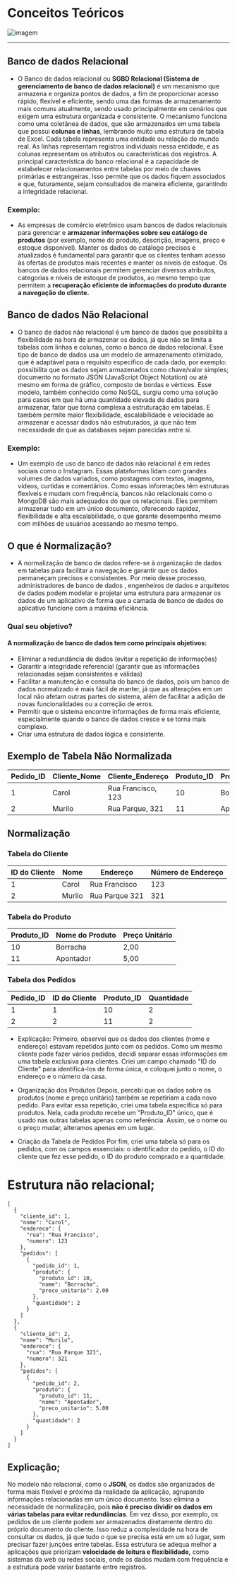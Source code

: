 # Conceitos Teóricos
![imagem](https://flowti.com.br/storage/blog/1318532023022463f8b93d47e36.png)
___
## Banco de dados Relacional
- O Banco de dados relacional ou **SGBD Relacional (Sistema de gerenciamento de banco de dados relacional)** é um mecanismo que armazena e organiza pontos de dados, a fim de proporcionar acesso rápido, flexível e eficiente, sendo uma das formas de armazenamento mais comuns atualmente, sendo usado principalmente em cenários que exigem uma estrutura organizada e consistente. O mecanismo funciona como uma coletânea de dados, que são armazenados em uma tabela que possui **colunas e linhas**, lembrando muito uma estrutura de tabela de Excel. Cada tabela representa uma entidade ou relação do mundo real. As linhas representam registros individuais nessa entidade, e as colunas representam os atributos ou características dos registros. A principal característica do banco relacional é a capacidade de estabelecer relacionamentos entre tabelas por meio de chaves primárias e estrangeiras. Isso permite que os dados fiquem associados e que, futuramente, sejam consultados de maneira eficiente, garantindo a integridade relacional.
### Exemplo:
- As empresas de comércio eletrônico usam bancos de dados relacionais para gerenciar e **armazenar informações sobre seu catálogo de produtos** (por exemplo, nome do produto, descrição, imagens, preço e estoque disponível). Manter os dados do catálogo precisos e atualizados é fundamental para garantir que os clientes tenham acesso às ofertas de produtos mais recentes e manter os níveis de estoque. Os bancos de dados relacionais permitem gerenciar diversos atributos, categorias e níveis de estoque de produtos, ao mesmo tempo que permitem a **recuperação eficiente de informações do produto durante a navegação do cliente.**

## Banco de dados Não Relacional 
- O banco de dados não relacional é um banco de dados que possibilita a flexibilidade na hora de armazenar os dados, já que não se limita a tabelas com linhas e colunas, como o banco de dados relacional. Esse tipo de banco de dados usa um modelo de armazenamento otimizado, que é adaptável para o requisito específico de cada dado, por exemplo: possibilita que os dados sejam armazenados como chave/valor simples; documento no formato JSON (JavaScript Object Notation) ou até mesmo em forma de gráfico, composto de bordas e vértices. Esse modelo, também conhecido como NoSQL, surgiu como uma solução para casos em que há uma quantidade elevada de dados para armazenar, fator que torna complexa a estruturação em tabelas. E também permite maior flexibilidade, escalabilidade e velocidade ao armazenar e acessar dados não estruturados, já que não tem necessidade de que as databases sejam parecidas entre si. 

### Exemplo: 
- Um exemplo de uso de banco de dados não relacional é em redes sociais como o Instagram. Essas plataformas lidam com grandes volumes de dados variados, como postagens com textos, imagens, vídeos, curtidas e comentários. Como essas informações têm estruturas flexíveis e mudam com frequência, bancos não relacionais como o MongoDB são mais adequados do que os relacionais. Eles permitem armazenar tudo em um único documento, oferecendo rapidez, flexibilidade e alta escalabilidade, o que garante desempenho mesmo com milhões de usuários acessando ao mesmo tempo.

## O que é Normalização? 
- A normalização de banco de dados refere-se à organização de dados em tabelas para facilitar a navegação e garantir que os dados permaneçam precisos e consistentes. Por meio desse processo, administradores de banco de dados , engenheiros de dados e arquitetos de dados podem modelar e projetar uma estrutura para armazenar os dados de um aplicativo de forma que a camada de banco de dados do aplicativo funcione com a máxima eficiência.
### Qual seu objetivo? 
#### A normalização de banco de dados tem como principais objetivos:
- Eliminar a redundância de dados (evitar a repetição de informações)
- Garantir a integridade referencial (garantir que as informações relacionadas sejam consistentes e válidas)
- Facilitar a manutenção e consulta do banco de dados, pois um banco de dados normalizado é mais fácil de manter, já que as alterações em um local não afetam outras partes do sistema, além de facilitar a adição de novas funcionalidades ou a correção de erros. 
- Permitir que o sistema encontre informações de forma mais eficiente, especialmente quando o banco de dados cresce e se torna mais complexo. 
- Criar uma estrutura de dados lógica e consistente.

## Exemplo de Tabela Não Normalizada
| Pedido_ID | Cliente_Nome | Cliente_Endereço     | Produto_ID | Produto_Nome | Quantidade | Preço_Total |
|-----------|---------------|-----------------------|-------------|----------------|-------------|--------------|
| 1         | Carol         | Rua Francisco, 123    | 10          | Borracha       | 2           | 4,00         |
| 2         | Murilo        | Rua Parque, 321       | 11          | Apontador      | 2           | 10,00        |


## Normalização
### Tabela do Cliente
| ID do Cliente | Nome   | Endereço         | Número de Endereço |
|---------------|--------|------------------|---------------------|
| 1             | Carol  | Rua Francisco    | 123                 |
| 2             | Murilo | Rua Parque 321   | 321                 |

### Tabela do Produto
| Produto_ID | Nome do Produto | Preço Unitário |
|------------|------------------|----------------|
| 10         | Borracha         | 2,00           |
| 11         | Apontador        | 5,00           |

### Tabela dos Pedidos

| Pedido_ID | ID do Cliente | Produto_ID | Quantidade |
|-----------|----------------|-------------|-------------|
| 1         | 1              | 10          | 2           |
| 2         | 2              | 11          | 2           |

- Explicação:
Primeiro, observei que os dados dos clientes (nome e endereço) estavam repetidos junto com os pedidos. Como um mesmo cliente pode fazer vários pedidos, decidi separar essas informações em uma tabela exclusiva para clientes. Criei um campo chamado "ID do Cliente" para identificá-los de forma única, e coloquei junto o nome, o endereço e o número da casa.

- Organização dos Produtos
Depois, percebi que os dados sobre os produtos (nome e preço unitário) também se repetiriam a cada novo pedido. Para evitar essa repetição, criei uma tabela específica só para produtos. Nela, cada produto recebe um "Produto_ID" único, que é usado nas outras tabelas apenas como referência. Assim, se o nome ou o preço mudar, alteramos apenas em um lugar.

- Criação da Tabela de Pedidos
Por fim, criei uma tabela só para os pedidos, com os campos essenciais: o identificador do pedido, o ID do cliente que fez esse pedido, o ID do produto comprado e a quantidade.

# Estrutura não relacional;
```
[
  {
    "cliente_id": 1,
    "nome": "Carol",
    "endereco": {
      "rua": "Rua Francisco",
      "numero": 123
    },
    "pedidos": [
      {
        "pedido_id": 1,
        "produto": {
          "produto_id": 10,
          "nome": "Borracha",
          "preco_unitario": 2.00
        },
        "quantidade": 2
      }
    ]
  },
  {
    "cliente_id": 2,
    "nome": "Murilo",
    "endereco": {
      "rua": "Rua Parque 321",
      "numero": 321
    },
    "pedidos": [
      {
        "pedido_id": 2,
        "produto": {
          "produto_id": 11,
          "nome": "Apontador",
          "preco_unitario": 5.00
        },
        "quantidade": 2
      }
    ]
  }
]
```
## Explicação;
No modelo não relacional, como o **JSON**, os dados são organizados de forma mais flexível e próxima da realidade da aplicação, agrupando informações relacionadas em um único documento. Isso elimina a necessidade de normalização, pois **não é preciso dividir os dados em várias tabelas para evitar redundâncias**. Em vez disso, por exemplo, os pedidos de um cliente podem ser armazenados diretamente dentro do próprio documento do cliente. Isso reduz a complexidade na hora de consultar os dados, já que tudo o que se precisa está em um só lugar, sem precisar fazer junções entre tabelas. Essa estrutura se adequa melhor a aplicações que priorizam **velocidade de leitura e flexibilidade,** como sistemas da web ou redes sociais, onde os dados mudam com frequência e a estrutura pode variar bastante entre registros.

